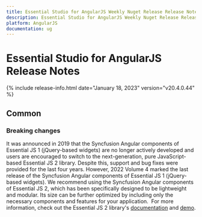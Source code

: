 ```yaml
---
title: Essential Studio for AngularJS Weekly Nuget Release Release Notes  
description: Essential Studio for AngularJS Weekly Nuget Release Release Notes  
platform: AngularJS
documentation: ug
---
```


# Essential Studio for AngularJS  Release Notes  

{% include release-info.html date="January 18, 2023"  version="v20.4.0.44" %} 





## Common

### Breaking changes

It was announced in 2019 that the Syncfusion Angular components of Essential JS 1 (jQuery-based widgets) are no longer actively developed and users are encouraged to switch to the next-generation, pure JavaScript-based Essential JS 2 library. Despite this, support and bug fixes were provided for the last four years. However, 2022 Volume 4 marked the last release of the Syncfusion Angular components of Essential JS 1 (jQuery-based widgets). We recommend using the Syncfusion Angular components of Essential JS 2, which has been specifically designed to be lightweight and modular. Its size can be further optimized by including only the necessary components and features for your application. 
For more information, check out the Essential JS 2 library's [documentation](https://ej2.syncfusion.com/angular/documentation/introduction) and [demo](https://ej2.syncfusion.com/angular/demos/#/bootstrap5/grid/overview).


